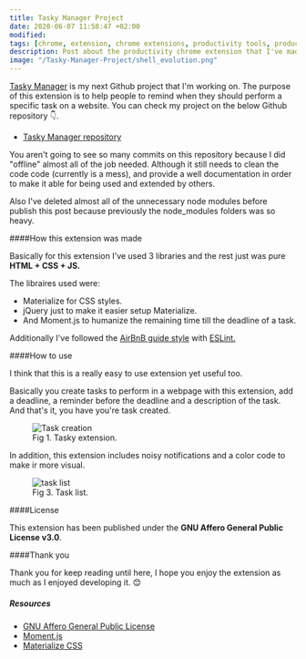 ```yaml
---
title: Tasky Manager Project
date: 2020-06-07 11:58:47 +02:00
modified: 
tags: [chrome, extension, chrome extensions, productivity tools, productivity chrome extensions]
description: Post about the productivity chrome extension that I've made as a part of my porfolio.
image: "/Tasky-Manager-Project/shell_evolution.png"
---
```


<a href="(place here url chrome store)" target="_blank" rel="noopener">Tasky Manager</a>  is my next Github project that I'm working on. The purpose of this extension is to help people to remind when they should perform a specific task on a website. You can check my project on  the below Github repository 👇.

- <a href="https://github.com/p3javier/tasky-extension" target="_blank" rel="noopener">Tasky Manager repository</a>

You aren't going to see so many commits on this repository because I did "offline" almost all of the job needed. Although it still needs to clean the code code (currently is a mess), and provide a well documentation in order to make it able for being used and extended by others.

Also I've deleted almost all of the unnecessary node modules before publish this post because previously the node_modules folders was so heavy.

####How this extension was made

Basically for this extension I've used 3 libraries and the rest just was pure **HTML + CSS + JS.**

The libraires used were:

- Materialize for CSS styles.
- jQuery just to make it easier setup Materialize.
- And Moment.js to humanize the remaining time till the deadline of a task.

Additionally I've followed the <a href='https://github.com/airbnb/javascript' target='_blank'>AirBnB guide style</a> with <a href='https://eslint.org/' target='_blank'>ESLint.</a>

####How to use

I think that this is a really easy to use extension yet useful too.

Basically you create tasks to perform in a webpage with this extension, add a deadline, a reminder before the deadline and a description of the task. And that's it, you have you're task created.
<figure>
<img src="/Tasky-Manager-Project/2020-06-07.png" alt="Task creation">
<figcaption>Fig 1. Tasky extension.</figcaption>
</figure>

In addition, this extension includes noisy notifications and a color code to make ir more visual.


<figure>
<img src="/Tasky-Manager-Project/2020-06-07 (1).png" alt="task list">
<figcaption>Fig 3. Task list.</figcaption>
</figure>

####License

This extension has been published under the **GNU Affero General Public License v3.0**.

####Thank you

Thank you for keep reading until here, I hope you enjoy the extension as much as I enjoyed developing it. 😊


##### Resources

- [GNU Affero General Public License](https://www.gnu.org/licenses/agpl-3.0.en.html)
- [Moment.js](https://momentjs.com/)
- [Materialize CSS](https://materializecss.com/)

